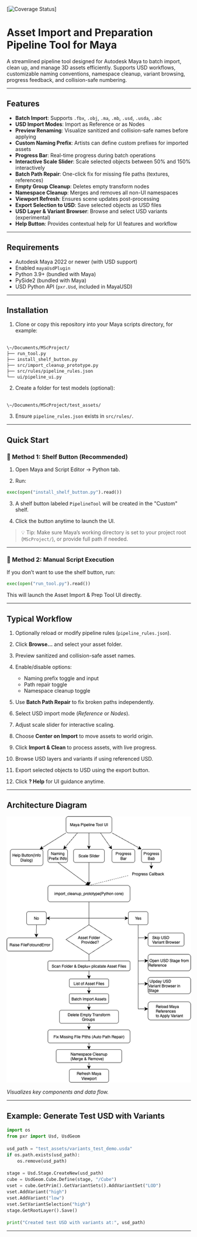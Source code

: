 
[![Coverage Status](https://img.shields.io/badge/coverage-83%25-green)]

# Asset Import and Preparation Pipeline Tool for Maya

A streamlined pipeline tool designed for Autodesk Maya to batch import, clean up, and manage 3D assets efficiently. Supports USD workflows, customizable naming conventions, namespace cleanup, variant browsing, progress feedback, and collision-safe numbering.

---

## Features

- **Batch Import**: Supports `.fbx`, `.obj`, `.ma`, `.mb`, `.usd`, `.usda`, `.abc`
- **USD Import Modes**: Import as Reference or as Nodes
- **Preview Renaming**: Visualize sanitized and collision-safe names before applying
- **Custom Naming Prefix**: Artists can define custom prefixes for imported assets
- **Progress Bar**: Real-time progress during batch operations
- **Interactive Scale Slider**: Scale selected objects between 50% and 150% interactively
- **Batch Path Repair**: One-click fix for missing file paths (textures, references)
- **Empty Group Cleanup**: Deletes empty transform nodes
- **Namespace Cleanup**: Merges and removes all non-UI namespaces
- **Viewport Refresh**: Ensures scene updates post-processing
- **Export Selection to USD**: Save selected objects as USD files
- **USD Layer & Variant Browser**: Browse and select USD variants (experimental)
- **Help Button**: Provides contextual help for UI features and workflow

---

## Requirements

- Autodesk Maya 2022 or newer (with USD support)
- Enabled `mayaUsdPlugin`
- Python 3.9+ (bundled with Maya)
- PySide2 (bundled with Maya)
- USD Python API (`pxr.Usd`, included in MayaUSD)

---

## Installation

1. Clone or copy this repository into your Maya scripts directory, for example:

```

\~/Documents/MScProject/
├── run_tool.py
├── install_shelf_button.py
├── src/import_cleanup_prototype.py
├── src/rules/pipeline_rules.json
└── ui/pipeline_ui.py

```

2. Create a folder for test models (optional):

```

\~/Documents/MScProject/test_assets/

````

3. Ensure `pipeline_rules.json` exists in `src/rules/`.

---

## Quick Start

### 🔹 Method 1: Shelf Button (Recommended)

1. Open Maya and Script Editor → Python tab.

2. Run:

```python
exec(open("install_shelf_button.py").read())
````

3. A shelf button labeled `PipelineTool` will be created in the "Custom" shelf.

4. Click the button anytime to launch the UI.

> 💡 Tip: Make sure Maya’s working directory is set to your project root (`MScProject/`), or provide full path if needed.

---

### 🔹 Method 2: Manual Script Execution

If you don’t want to use the shelf button, run:

```python
exec(open("run_tool.py").read())
```

This will launch the Asset Import & Prep Tool UI directly.

---

## Typical Workflow

1. Optionally reload or modify pipeline rules (`pipeline_rules.json`).
2. Click **Browse...** and select your asset folder.
3. Preview sanitized and collision-safe asset names.
4. Enable/disable options:

   * Naming prefix toggle and input
   * Path repair toggle
   * Namespace cleanup toggle
5. Use **Batch Path Repair** to fix broken paths independently.
6. Select USD import mode (*Reference* or *Nodes*).
7. Adjust scale slider for interactive scaling.
8. Choose **Center on Import** to move assets to world origin.
9. Click **Import & Clean** to process assets, with live progress.
10. Browse USD layers and variants if using referenced USD.
11. Export selected objects to USD using the export button.
12. Click **? Help** for UI guidance anytime.

---

## Architecture Diagram

![Architecture Diagram](docs/architecture_diagram.png)

*Visualizes key components and data flow.*

---

## Example: Generate Test USD with Variants

```python
import os
from pxr import Usd, UsdGeom

usd_path = "test_assets/variants_test_demo.usda"
if os.path.exists(usd_path):
    os.remove(usd_path)

stage = Usd.Stage.CreateNew(usd_path)
cube = UsdGeom.Cube.Define(stage, "/Cube")
vset = cube.GetPrim().GetVariantSets().AddVariantSet("LOD")
vset.AddVariant("high")
vset.AddVariant("low")
vset.SetVariantSelection("high")
stage.GetRootLayer().Save()

print("Created test USD with variants at:", usd_path)
```

---
